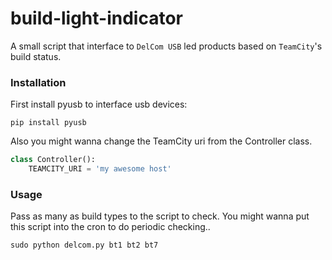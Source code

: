 build-light-indicator
=====================

A small script that interface to `DelCom USB` led products based on `TeamCity`'s build status.

### Installation

First install pyusb to interface usb devices:

    pip install pyusb

Also you might wanna change the TeamCity uri from the Controller class.

```python
class Controller():
    TEAMCITY_URI = 'my awesome host'
```

### Usage

Pass as many as build types to the script to check. You might wanna put this script into the cron to do periodic checking..

    sudo python delcom.py bt1 bt2 bt7
